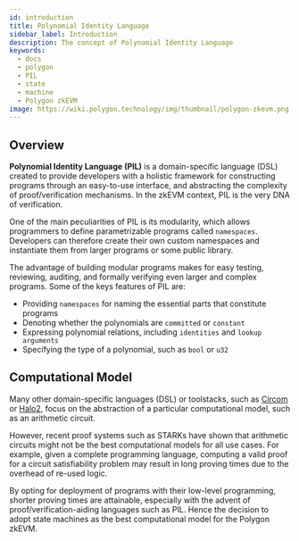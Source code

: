```yaml
---
id: introduction
title: Polynomial Identity Language
sidebar_label: Introduction
description: The concept of Polynomial Identity Language
keywords:
  - docs
  - polygon
  - PIL
  - state
  - machine
  - Polygon zkEVM
image: https://wiki.polygon.technology/img/thumbnail/polygon-zkevm.png
---
```


## Overview

**Polynomial Identity Language (PIL)** is a domain-specific language (DSL) created to provide developers with a holistic framework for constructing programs through an easy-to-use interface, and abstracting the complexity of proof/verification mechanisms. In the zkEVM context, PIL is the very DNA of verification.

One of the main peculiarities of PIL is its modularity, which allows programmers to define parametrizable programs called `namespaces`. Developers can therefore create their own custom namespaces and instantiate them from larger programs or some public library.

The advantage of building modular programs makes for easy testing, reviewing, auditing, and formally verifying even larger and complex programs. Some of the keys features of PIL are:

- Providing `namespaces` for naming the essential parts that constitute programs
- Denoting whether the polynomials are `committed` or `constant`
- Expressing polynomial relations, including `identities` and `lookup arguments`
- Specifying the type of a polynomial, such as `bool` or `u32`

## Computational Model

Many other domain-specific languages (DSL) or toolstacks, such as [Circom](https://docs.circom.io/) or [Halo2](https://zcash.github.io/halo2/), focus on the abstraction of a particular computational model, such as an arithmetic circuit. 

However, recent proof systems such as STARKs have shown that arithmetic circuits might not be the best computational models for all use cases. For example, given a complete programming language, computing a valid proof for a circuit satisfiability problem may result in long proving times due to the overhead of re-used logic. 

By opting for deployment of programs with their low-level programming, shorter proving times are attainable, especially with the advent of proof/verification-aiding languages such as PIL. Hence the decision to adopt state machines as the best computational model for the Polygon zkEVM.

